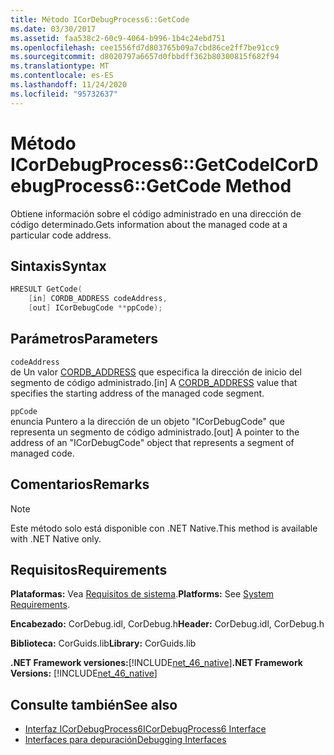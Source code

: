 ```yaml
---
title: Método ICorDebugProcess6::GetCode
ms.date: 03/30/2017
ms.assetid: faa538c2-60c9-4064-b996-1b4c24ebd751
ms.openlocfilehash: cee1556fd7d803765b09a7cbd86ce2ff7be91cc9
ms.sourcegitcommit: d8020797a6657d0fbbdff362b80300815f682f94
ms.translationtype: MT
ms.contentlocale: es-ES
ms.lasthandoff: 11/24/2020
ms.locfileid: "95732637"
---
```

# <a name="icordebugprocess6getcode-method"></a><span data-ttu-id="03616-102">Método ICorDebugProcess6::GetCode</span><span class="sxs-lookup"><span data-stu-id="03616-102">ICorDebugProcess6::GetCode Method</span></span>

<span data-ttu-id="03616-103">Obtiene información sobre el código administrado en una dirección de código determinado.</span><span class="sxs-lookup"><span data-stu-id="03616-103">Gets information about the managed code at a particular code address.</span></span>  
  
## <a name="syntax"></a><span data-ttu-id="03616-104">Sintaxis</span><span class="sxs-lookup"><span data-stu-id="03616-104">Syntax</span></span>  
  
```cpp  
HRESULT GetCode(  
    [in] CORDB_ADDRESS codeAddress,
    [out] ICorDebugCode **ppCode);  
```  
  
## <a name="parameters"></a><span data-ttu-id="03616-105">Parámetros</span><span class="sxs-lookup"><span data-stu-id="03616-105">Parameters</span></span>  

 `codeAddress`  
 <span data-ttu-id="03616-106">de Un valor [CORDB_ADDRESS](../common-data-types-unmanaged-api-reference.md) que especifica la dirección de inicio del segmento de código administrado.</span><span class="sxs-lookup"><span data-stu-id="03616-106">[in] A [CORDB_ADDRESS](../common-data-types-unmanaged-api-reference.md) value that specifies the starting address of the managed code segment.</span></span>  
  
 `ppCode`  
 <span data-ttu-id="03616-107">enuncia Puntero a la dirección de un objeto "ICorDebugCode" que representa un segmento de código administrado.</span><span class="sxs-lookup"><span data-stu-id="03616-107">[out] A pointer to the address of an "ICorDebugCode" object that represents a segment of managed code.</span></span>  
  
## <a name="remarks"></a><span data-ttu-id="03616-108">Comentarios</span><span class="sxs-lookup"><span data-stu-id="03616-108">Remarks</span></span>  
  
> [!NOTE]
> <span data-ttu-id="03616-109">Este método solo está disponible con .NET Native.</span><span class="sxs-lookup"><span data-stu-id="03616-109">This method is available with .NET Native only.</span></span>  
  
## <a name="requirements"></a><span data-ttu-id="03616-110">Requisitos</span><span class="sxs-lookup"><span data-stu-id="03616-110">Requirements</span></span>  

 <span data-ttu-id="03616-111">**Plataformas:** Vea [Requisitos de sistema](../../get-started/system-requirements.md).</span><span class="sxs-lookup"><span data-stu-id="03616-111">**Platforms:** See [System Requirements](../../get-started/system-requirements.md).</span></span>  
  
 <span data-ttu-id="03616-112">**Encabezado:** CorDebug.idl, CorDebug.h</span><span class="sxs-lookup"><span data-stu-id="03616-112">**Header:** CorDebug.idl, CorDebug.h</span></span>  
  
 <span data-ttu-id="03616-113">**Biblioteca:** CorGuids.lib</span><span class="sxs-lookup"><span data-stu-id="03616-113">**Library:** CorGuids.lib</span></span>  
  
 <span data-ttu-id="03616-114">**.NET Framework versiones:**[!INCLUDE[net_46_native](../../../../includes/net-46-native-md.md)]</span><span class="sxs-lookup"><span data-stu-id="03616-114">**.NET Framework Versions:** [!INCLUDE[net_46_native](../../../../includes/net-46-native-md.md)]</span></span>  
  
## <a name="see-also"></a><span data-ttu-id="03616-115">Consulte también</span><span class="sxs-lookup"><span data-stu-id="03616-115">See also</span></span>

- [<span data-ttu-id="03616-116">Interfaz ICorDebugProcess6</span><span class="sxs-lookup"><span data-stu-id="03616-116">ICorDebugProcess6 Interface</span></span>](icordebugprocess6-interface.md)
- [<span data-ttu-id="03616-117">Interfaces para depuración</span><span class="sxs-lookup"><span data-stu-id="03616-117">Debugging Interfaces</span></span>](debugging-interfaces.md)
